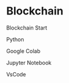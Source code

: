 # Blockchain
<p>Blockchain Start</p>
<p>Python</p>
<p>Google Colab</p>
<p>Jupyter Notebook</p>
<p>VsCode</p>
